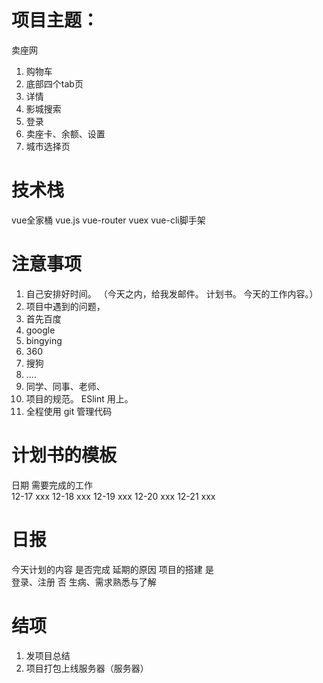 # 项目主题：

卖座网

1. 购物车
2. 底部四个tab页
3. 详情
4. 影城搜索
5. 登录
6. 卖座卡、余额、设置
7. 城市选择页

# 技术栈

vue全家桶   vue.js   vue-router   vuex   vue-cli脚手架

# 注意事项

1. 自己安排好时间。 （今天之内，给我发邮件。  计划书。 今天的工作内容。）
2. 项目中遇到的问题，
  1. 首先百度
  2. google
  3. bingying
  4. 360
  5. 搜狗
  6. ....
  7. 同学、同事、老师、
3. 项目的规范。 ESlint 用上。
4. 全程使用 git 管理代码

# 计划书的模板
      
日期          需要完成的工作   
12-17           xxx
12-18           xxx
12-19           xxx
12-20           xxx
12-21           xxx

# 日报

今天计划的内容         是否完成          延期的原因
项目的搭建               是                 
登录、注册                否           生病、需求熟悉与了解

# 结项

1. 发项目总结
2. 项目打包上线服务器（服务器）